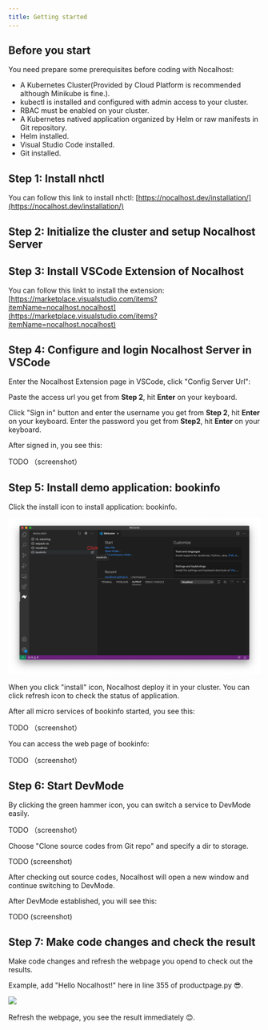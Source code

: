```yaml
---
title: Getting started
---
```


## Before you start

You need prepare some prerequisites before coding with Nocalhost:

- A Kubernetes Cluster(Provided by Cloud Platform is recommended although Minikube is fine.).
- kubectl is installed and configured with admin access to your cluster.
- RBAC must be enabled on your cluster.
- A Kubernetes natived application organized by Helm or raw manifests in Git repository.
- Helm installed.
- Visual Studio Code installed.
- Git installed.

## Step 1: Install nhctl

You can follow this link to install nhctl: [https://nocalhost.dev/installation/](https://nocalhost.dev/installation/)

## Step 2: Initialize the cluster and setup Nocalhost Server


## Step 3: Install VSCode Extension of Nocalhost

You can follow this linkt to install the extension: [https://marketplace.visualstudio.com/items?itemName=nocalhost.nocalhost](https://marketplace.visualstudio.com/items?itemName=nocalhost.nocalhost)

## Step 4: Configure and login Nocalhost Server in VSCode

Enter the Nocalhost Extension page in VSCode, click "Config Server Url":


Paste the access url you get from **Step 2**, hit **Enter** on your keyboard.

Click "Sign in" button and enter the username you get from **Step 2**, hit **Enter** on your keyboard.
Enter the password you get from **Step2**, hit **Enter** on your keyboard.

After signed in, you see this:

TODO （screenshot）

## Step 5: Install demo application: bookinfo

Click the install icon to install application: bookinfo.

![](../assets/images/install-app.png)

When you click "install" icon, Nocalhost deploy it in your cluster. You can click refresh icon to check the status of application.

After all micro services of bookinfo started, you see this:

TODO （screenshot）

You can access the web page of bookinfo: 

TODO （screenshot）

## Step 6: Start DevMode

By clicking the green hammer icon, you can switch a service to DevMode easily.

TODO （screenshot）

Choose "Clone source codes from Git repo" and specify a dir to storage.

TODO (screenshot)

After checking out source codes, Nocalhost will open a new window and continue switching to DevMode.

After DevMode established, you will see this:

TODO (screenshot)

## Step 7: Make code changes and check the result

Make code changes and refresh the webpage you opend to check out the results.

Example, add "Hello Nocalhost!" here in line 355 of productpage.py 😎. 

![](../assets/images/make-code-changes.png)

Refresh the webpage, you see the result immediately 😊.
